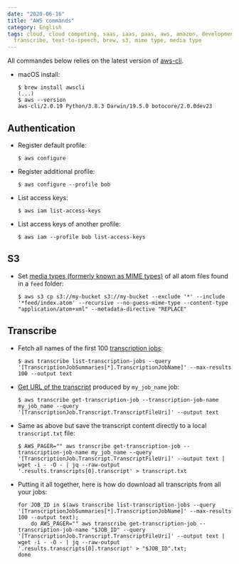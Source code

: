```yaml
---
date: "2020-06-16"
title: "AWS commands"
category: English
tags: cloud, cloud computing, saas, iaas, paas, aws, amazon, development, CLI, iam,
  transcribe, text-to-speech, brew, s3, mime type, media type
---
```


All commandes below relies on the latest version of [aws-cli](https://github.com/aws/aws-cli).

- macOS install:

  ```shell-session
  $ brew install awscli
  (...)
  $ aws --version
  aws-cli/2.0.19 Python/3.8.3 Darwin/19.5.0 botocore/2.0.0dev23
  ```

## Authentication

- Register default profile:

  ```shell-session
  $ aws configure
  ```

- Register additional profile:

  ```shell-session
  $ aws configure --profile bob
  ```

- List access keys:

  ```shell-session
  $ aws iam list-access-keys
  ```

- List access keys of another profile:

  ```shell-session
  $ aws iam --profile bob list-access-keys
  ```

## S3

- Set [media types (formerly known as MIME types)](https://www.iana.org/assignments/media-types/media-types.xhtml) of all atom files found in a `feed` folder:

  ```shell-session
  $ aws s3 cp s3://my-bucket s3://my-bucket --exclude '*' --include '*feed/index.atom' --recursive --no-guess-mime-type --content-type "application/atom+xml" --metadata-directive "REPLACE"
  ```

## Transcribe

- Fetch all names of the first 100 [transcription jobs](https://docs.aws.amazon.com/cli/latest/reference/transcribe/list-transcription-jobs.html):

  ```shell-session
  $ aws transcribe list-transcription-jobs --query '[TranscriptionJobSummaries[*].TranscriptionJobName]' --max-results 100 --output text
  ```

- [Get URL of the transcript](https://docs.aws.amazon.com/cli/latest/reference/transcribe/get-transcription-job.html) produced by `my_job_name` job:

  ```shell-session
  $ aws transcribe get-transcription-job --transcription-job-name my_job_name --query '[TranscriptionJob.Transcript.TranscriptFileUri]' --output text
  ```

- Same as above but save the transcript content directly to a local `transcript.txt` file:

  ```shell-session
  $ AWS_PAGER="" aws transcribe get-transcription-job --transcription-job-name my_job_name --query '[TranscriptionJob.Transcript.TranscriptFileUri]' --output text | wget -i - -O - | jq --raw-output '.results.transcripts[0].transcript' > transcript.txt
  ```

- Putting it all together, here is how do download all transcripts from all your jobs:

  ```shell
  for JOB_ID in $(aws transcribe list-transcription-jobs --query '[TranscriptionJobSummaries[*].TranscriptionJobName]' --max-results 100 --output text);
      do AWS_PAGER="" aws transcribe get-transcription-job --transcription-job-name "$JOB_ID" --query '[TranscriptionJob.Transcript.TranscriptFileUri]' --output text | wget -i - -O - | jq --raw-output '.results.transcripts[0].transcript' > "$JOB_ID".txt;
  done
  ```
